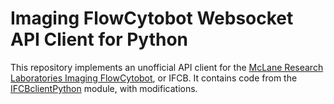 # Imaging FlowCytobot Websocket API Client for Python

This repository implements an unofficial API client for the [McLane Research Laboratories Imaging FlowCytobot][ifcb], or IFCB. It contains code from the [IFCBclientPython][] module, with modifications.

[ifcb]: https://mclanelabs.com/imaging-flowcytobot/
[IFCBclientPython]: https://github.com/McLaneLabs/IFCBclientPython
